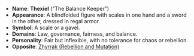 - **Name**: **Thexiel** ("The Balance Keeper")
- **Appearance**: A blindfolded figure with scales in one hand and a sword in the other, dressed in regal armor.
- **Symbol**: A scale or a gavel.
- **Domains**: Law, governance, fairness, and balance.
- **Personality**: Fair but inflexible, with no tolerance for chaos or rebellion.
- **Opposite**: [Zhyrrak (Rebellion and Mutation)](Pantheon/Zhyrrak%20(Rebellion%20and%20Mutation).md)
